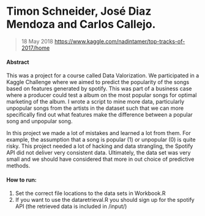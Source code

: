 # Timon Schneider, José Diaz Mendoza and Carlos Callejo.
> 18 May 2018
> https://www.kaggle.com/nadintamer/top-tracks-of-2017/home

#### Abstract
This was a project for a course called Data Valorization. We participated in a Kaggle Challenge where we aimed to predict the popularity of the songs based on features generated by spotify. This was part of a business case where a producer could test a album on the most popular songs for optimal marketing of the album. I wrote a script to mine more data, particularly unpopular songs from the artists in the dataset such that we can more specifically find out what features make the difference between a popular song and unpopular song.

In this project we made a lot of mistakes and learned a lot from them. For example, the assumption that a song is popular (1) or unpopular (0) is quite risky. This project needed a lot of hacking and data strangling, the Spotify API did not deliver very consistent data. Ultimately, the data set was very small and we should have considered that more in out choice of predictive methods.

#### How to run:
1) Set the correct file locations to the data sets in Workbook.R
2) If you want to use the dataretrieval.R you should sign up for the spotify API (the retrieved data is included in /input/)
